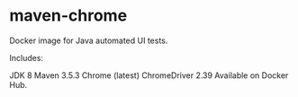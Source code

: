 # maven-chrome
Docker image for Java automated UI tests.

Includes:

JDK 8
Maven 3.5.3
Chrome (latest)
ChromeDriver 2.39
Available on Docker Hub.
